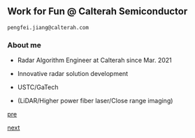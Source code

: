 ## Work for Fun @ Calterah Semiconductor

`pengfei.jiang@calterah.com`

### About me

* Radar Algorithm Engineer at Calterah since Mar. 2021

* Innovative radar solution development

* USTC/GaTech

* (LiDAR/Higher power fiber laser/Close range imaging)


[pre](./index.md)

[next](./pg1.md)
